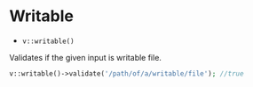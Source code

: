 # Writable

- `v::writable()`

Validates if the given input is writable file.

```php
v::writable()->validate('/path/of/a/writable/file'); //true
```
